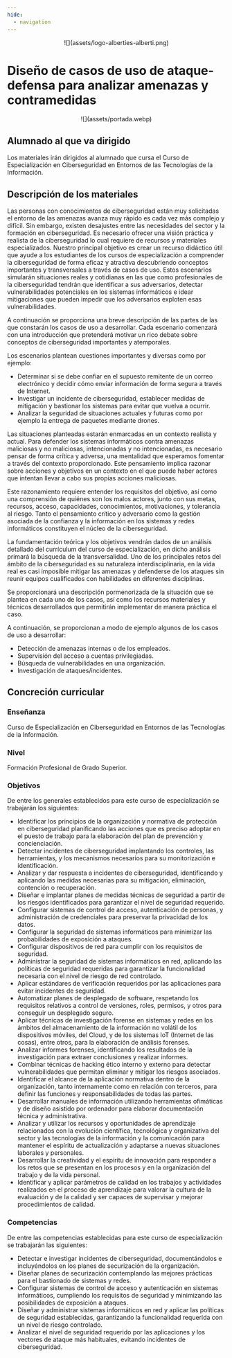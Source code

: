 ```yaml
---
hide:
  - navigation
---
```


<center>
![](assets/logo-alberties-alberti.png)
</center>

# Diseño de casos de uso de ataque-defensa para analizar amenazas y contramedidas

<center>
![](assets/portada.webp)
</center>

## Alumnado al que va dirigido
Los materiales irán dirigidos al alumnado que cursa el Curso de Especialización en Ciberseguridad en Entornos de las Tecnologías de la Información.

## Descripción de los materiales

Las personas con conocimientos de ciberseguridad están muy solicitadas el entorno de las amenazas avanza muy rápido es cada vez más complejo y difícil. Sin embargo, existen desajustes entre las necesidades del sector y la formación en ciberseguridad. Es necesario ofrecer una visión práctica y realista de la ciberseguridad lo cual requiere de recursos y materiales especializados. Nuestro principal objetivo es crear un recurso didáctico útil que ayude a los estudiantes de los cursos de especialización a comprender la ciberseguridad de forma eficaz y atractiva descubriendo conceptos importantes y transversales a través de casos de uso. Estos escenarios simularán situaciones reales y cotidianas en las que como profesionales de la ciberseguridad tendrán que identificar a sus adversarios, detectar vulnerabilidades potenciales en los sistemas informáticos e idear mitigaciones que pueden impedir que los adversarios exploten esas vulnerabilidades.

A continuación se proporciona una breve descripción de las partes de las que constarán los casos de uso a desarrollar. Cada escenario comenzará con una introducción que pretenderá motivar un rico debate sobre conceptos de ciberseguridad importantes y atemporales. 

Los escenarios plantean cuestiones importantes y diversas como por ejemplo:

- Determinar si se debe confiar en el supuesto remitente de un correo electrónico y decidir cómo enviar información de forma segura a través de Internet.
- Investigar un incidente de ciberseguridad, establecer medidas de mitigación y bastionar los sistemas para evitar que vuelva a ocurrir.
- Analizar la seguridad de situaciones actuales y futuras como por ejemplo la entrega de paquetes mediante drones.

Las situaciones planteadas estarán enmarcadas en un contexto realista y actual. Para defender los sistemas informáticos contra amenazas maliciosas y no maliciosas, intencionadas y no intencionadas, es necesario pensar de forma crítica y adversa, una mentalidad que esperamos fomentar a través del contexto proporcionado. Este pensamiento implica razonar sobre acciones y objetivos en un contexto en el que puede haber actores que intentan llevar a cabo sus propias acciones maliciosas.

Este razonamiento requiere entender los requisitos del objetivo, así como una comprensión de quiénes son los malos actores, junto con sus metas, recursos, acceso, capacidades, conocimientos, motivaciones, y tolerancia al riesgo. Tanto el pensamiento crítico y adversario como la gestión asociada de la confianza y la información en los sistemas y redes informáticos constituyen el núcleo de la ciberseguridad.

La fundamentación teórica y los objetivos vendrán dados de un análisis detallado del currículum del curso de especialización, en dicho análisis primará la búsqueda de la transversalidad. Uno de los principales retos del ámbito de la ciberseguridad es su naturaleza interdisciplinaria, en la vida real es casi imposible mitigar las amenazas y defenderse de los ataques sin reunir equipos cualificados con habilidades en diferentes disciplinas.

Se proporcionará una descripción pormenorizada de la situación que se plantea en cada uno de los casos, así como los recursos materiales y técnicos desarrollados que permitirán implementar de manera práctica el caso.

A continuación, se proporcionan a modo de ejemplo algunos de los casos de uso a desarrollar:

- Detección de amenazas internas o de los empleados.
- Supervisión del acceso a cuentas privilegiadas.
- Búsqueda de vulnerabilidades en una organización.
- Investigación de ataques/incidentes.


## Concreción curricular

### Enseñanza
Curso de Especialización en Ciberseguridad en Entornos de las Tecnologías de la Información.


### Nivel
Formación Profesional de Grado Superior.

### Objetivos
De entre los generales establecidos para este curso de especialización se trabajarán los siguientes:

- Identificar los principios de la organización y normativa de protección en ciberseguridad planificando las acciones que es preciso adoptar en el puesto de trabajo para la elaboración del plan de prevención y concienciación.
- Detectar incidentes de ciberseguridad implantando los controles, las herramientas, y los mecanismos necesarios para su monitorización e identificación.
- Analizar y dar respuesta a incidentes de ciberseguridad, identificando y aplicando las medidas necesarias para su mitigación, eliminación, contención o recuperación.
- Diseñar e implantar planes de medidas técnicas de seguridad a partir de los riesgos identificados para garantizar el nivel de seguridad requerido.
- Configurar sistemas de control de acceso, autenticación de personas, y administración de credenciales para preservar la privacidad de los datos.
- Configurar la seguridad de sistemas informáticos para minimizar las probabilidades de exposición a ataques.
- Configurar dispositivos de red para cumplir con los requisitos de seguridad.
- Administrar la seguridad de sistemas informáticos en red, aplicando las políticas de seguridad requeridas para garantizar la funcionalidad necesaria con el nivel de riesgo de red controlado.
- Aplicar estándares de verificación requeridos por las aplicaciones para evitar incidentes de seguridad.
- Automatizar planes de desplegado de software, respetando los requisitos relativos a control de versiones, roles, permisos, y otros para conseguir un desplegado seguro.
- Aplicar técnicas de investigación forense en sistemas y redes en los ámbitos del almacenamiento de la información no volátil de los dispositivos móviles, del Cloud, y de los sistemas IoT (Internet de las cosas), entre otros, para la elaboración de análisis forenses.
- Analizar informes forenses, identificando los resultados de la investigación para extraer conclusiones y realizar informes.
- Combinar técnicas de hacking ético interno y externo para detectar vulnerabilidades que permitan eliminar y mitigar los riesgos asociados.
- Identificar el alcance de la aplicación normativa dentro de la organización, tanto internamente como en relación con terceros, para definir las funciones y responsabilidades de todas las partes.
- Desarrollar manuales de información utilizando herramientas ofimáticas y de diseño asistido por ordenador para elaborar documentación técnica y administrativa.
- Analizar y utilizar los recursos y oportunidades de aprendizaje relacionados con la evolución científica, tecnológica y organizativa del sector y las tecnologías de la información y la comunicación para mantener el espíritu de actualización y adaptarse a nuevas situaciones laborales y personales.
- Desarrollar la creatividad y el espíritu de innovación para responder a los retos que se presentan en los procesos y en la organización del trabajo y de la vida personal.
- Identificar y aplicar parámetros de calidad en los trabajos y actividades realizados en el proceso de aprendizaje para valorar la cultura de la evaluación y de la calidad y ser capaces de supervisar y mejorar procedimientos de calidad.

### Competencias
De entre las competencias establecidas para este curso de especialización se trabajarán las siguientes:

- Detectar e investigar incidentes de ciberseguridad, documentándolos e incluyéndolos en los planes de securización de la organización.
- Diseñar planes de securización contemplando las mejores prácticas para el bastionado de sistemas y redes.
- Configurar sistemas de control de acceso y autenticación en sistemas informáticos, cumpliendo los requisitos de seguridad y minimizando las posibilidades de exposición a ataques.
- Diseñar y administrar sistemas informáticos en red y aplicar las políticas de seguridad establecidas, garantizando la funcionalidad requerida con un nivel de riesgo controlado.
- Analizar el nivel de seguridad requerido por las aplicaciones y los vectores de ataque más habituales, evitando incidentes de ciberseguridad.


